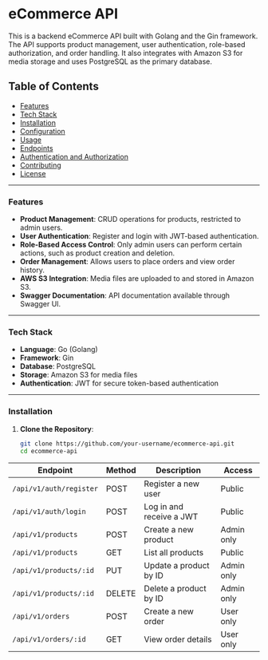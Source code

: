 # eCommerce API

This is a backend eCommerce API built with Golang and the Gin framework. The API supports product management, user authentication, role-based authorization, and order handling. It also integrates with Amazon S3 for media storage and uses PostgreSQL as the primary database.

## Table of Contents
- [Features](#features)
- [Tech Stack](#tech-stack)
- [Installation](#installation)
- [Configuration](#configuration)
- [Usage](#usage)
- [Endpoints](#endpoints)
- [Authentication and Authorization](#authentication-and-authorization)
- [Contributing](#contributing)
- [License](#license)

---

### Features
- **Product Management**: CRUD operations for products, restricted to admin users.
- **User Authentication**: Register and login with JWT-based authentication.
- **Role-Based Access Control**: Only admin users can perform certain actions, such as product creation and deletion.
- **Order Management**: Allows users to place orders and view order history.
- **AWS S3 Integration**: Media files are uploaded to and stored in Amazon S3.
- **Swagger Documentation**: API documentation available through Swagger UI.

---

### Tech Stack
- **Language**: Go (Golang)
- **Framework**: Gin
- **Database**: PostgreSQL
- **Storage**: Amazon S3 for media files
- **Authentication**: JWT for secure token-based authentication

---

### Installation

1. **Clone the Repository**:
   ```bash
   git clone https://github.com/your-username/ecommerce-api.git
   cd ecommerce-api
| Endpoint               | Method | Description                                   | Access       |
|------------------------|--------|-----------------------------------------------|--------------|
| `/api/v1/auth/register` | POST   | Register a new user                          | Public       |
| `/api/v1/auth/login`    | POST   | Log in and receive a JWT                     | Public       |
| `/api/v1/products`      | POST   | Create a new product                         | Admin only   |
| `/api/v1/products`      | GET    | List all products                            | Public       |
| `/api/v1/products/:id`  | PUT    | Update a product by ID                       | Admin only   |
| `/api/v1/products/:id`  | DELETE | Delete a product by ID                       | Admin only   |
| `/api/v1/orders`        | POST   | Create a new order                           | User only    |
| `/api/v1/orders/:id`    | GET    | View order details                           | User only    |
